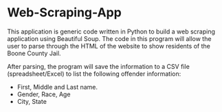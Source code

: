 # Web-Scraping-App

This application is generic code written in Python to build a web scraping application using Beautiful Soup. The code in this program will allow the user to parse through the HTML of the website to show residents of the Boone County Jail.

After parsing, the program will save the information to a CSV file (spreadsheet/Excel) to list the following offender information:

- First, Middle and Last name.
- Gender, Race, Age
- City, State
